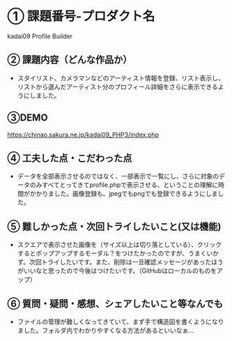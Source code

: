 # ① 課題番号-プロダクト名

kadai09
Profile Builder

## ② 課題内容（どんな作品か）

- スタイリスト、カメラマンなどのアーティスト情報を登録、リスト表示し、リストから選んだアーティスト分のプロフィール詳細をさらに表示できるようにしました。

## ③DEMO
https://chinao.sakura.ne.jp/kadai09_PHP3/index.php

## ④ 工夫した点・こだわった点

- データを全部表示させるのではなく、一部表示で一覧にし、さらに対象のデータのみすべてとってきてprofile.phpで表示させる、ということの理解に時間がかかりました。画像登録も、jpegでもpngでも登録できるようにしました。


## ⑤ 難しかった点・次回トライしたいこと(又は機能)

- スクエアで表示させた画像を（サイズ以上は切り落としている）、クリックするとポップアップするモーダル？をつけたかったのですが、うまくいかず。次回トライしたいです。また、削除は一旦確認メッセージがあったほうがいいなと思ったので今後はつけたいです。（GitHubはローカルのものをアップ）

## ⑥ 質問・疑問・感想、シェアしたいこと等なんでも

- ファイルの管理が難しくなってきていて、まず手で構造図を書くようになりました。フォルダ内でわかりやすくなる方法があるといいなぁ…



